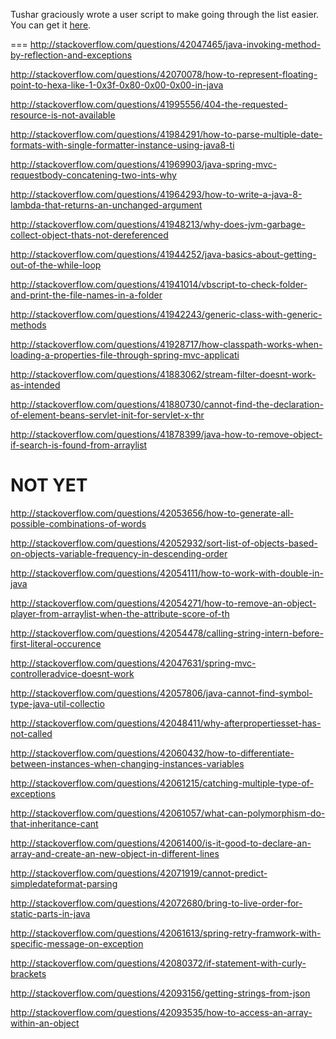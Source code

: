 Tushar graciously wrote a user script to make going through the list easier. You can get it [here](https://github.com/tusharjadhav219/Userscript-for-delete-candidates).

===
http://stackoverflow.com/questions/42047465/java-invoking-method-by-reflection-and-exceptions

http://stackoverflow.com/questions/42070078/how-to-represent-floating-point-to-hexa-like-1-0x3f-0x80-0x00-0x00-in-java

http://stackoverflow.com/questions/41995556/404-the-requested-resource-is-not-available

http://stackoverflow.com/questions/41984291/how-to-parse-multiple-date-formats-with-single-formatter-instance-using-java8-ti

http://stackoverflow.com/questions/41969903/java-spring-mvc-requestbody-concatening-two-ints-why

http://stackoverflow.com/questions/41964293/how-to-write-a-java-8-lambda-that-returns-an-unchanged-argument

http://stackoverflow.com/questions/41948213/why-does-jvm-garbage-collect-object-thats-not-dereferenced

http://stackoverflow.com/questions/41944252/java-basics-about-getting-out-of-the-while-loop

http://stackoverflow.com/questions/41941014/vbscript-to-check-folder-and-print-the-file-names-in-a-folder

http://stackoverflow.com/questions/41942243/generic-class-with-generic-methods

http://stackoverflow.com/questions/41928717/how-classpath-works-when-loading-a-properties-file-through-spring-mvc-applicati

http://stackoverflow.com/questions/41883062/stream-filter-doesnt-work-as-intended

http://stackoverflow.com/questions/41880730/cannot-find-the-declaration-of-element-beans-servlet-init-for-servlet-x-thr

http://stackoverflow.com/questions/41878399/java-how-to-remove-object-if-search-is-found-from-arraylist


NOT YET
=====

http://stackoverflow.com/questions/42053656/how-to-generate-all-possible-combinations-of-words

http://stackoverflow.com/questions/42052932/sort-list-of-objects-based-on-objects-variable-frequency-in-descending-order

http://stackoverflow.com/questions/42054111/how-to-work-with-double-in-java

http://stackoverflow.com/questions/42054271/how-to-remove-an-object-player-from-arraylist-when-the-attribute-score-of-th

http://stackoverflow.com/questions/42054478/calling-string-intern-before-first-literal-occurence

http://stackoverflow.com/questions/42047631/spring-mvc-controlleradvice-doesnt-work

http://stackoverflow.com/questions/42057806/java-cannot-find-symbol-type-java-util-collectio

http://stackoverflow.com/questions/42048411/why-afterpropertiesset-has-not-called

http://stackoverflow.com/questions/42060432/how-to-differentiate-between-instances-when-changing-instances-variables

http://stackoverflow.com/questions/42061215/catching-multiple-type-of-exceptions

http://stackoverflow.com/questions/42061057/what-can-polymorphism-do-that-inheritance-cant

http://stackoverflow.com/questions/42061400/is-it-good-to-declare-an-array-and-create-an-new-object-in-different-lines

http://stackoverflow.com/questions/42071919/cannot-predict-simpledateformat-parsing

http://stackoverflow.com/questions/42072680/bring-to-live-order-for-static-parts-in-java

http://stackoverflow.com/questions/42061613/spring-retry-framwork-with-specific-message-on-exception

http://stackoverflow.com/questions/42080372/if-statement-with-curly-brackets

http://stackoverflow.com/questions/42093156/getting-strings-from-json

http://stackoverflow.com/questions/42093535/how-to-access-an-array-within-an-object